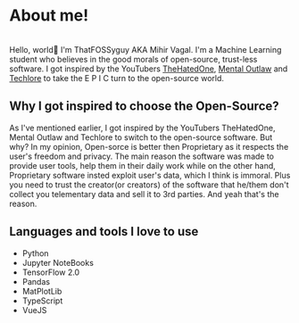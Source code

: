 # About me!
<br>
Hello, world👋 I'm ThatFOSSyguy AKA Mihir Vagal. I'm a Machine Learning student who believes in the good morals of open-source, trust-less software. I got inspired by the
YouTubers <a href="https://www.youtube.com/channel/UCjr2bPAyPV7t35MvcgT3W8Q">TheHatedOne</a>, <a href="https://www.youtube.com/user/MentalOutlawStudios">Mental Outlaw</a> and <a
href="https://www.youtube.com/channel/UCs6KfncB4OV6Vug4o_bzijg">Techlore</a> to take the E P I C turn to the open-source world.

## Why I got inspired to choose the Open-Source?
As I've mentioned earlier, I got inspired by the YouTubers TheHatedOne, Mental Outlaw and Techlore to switch to the open-source software. But why? In my opinion, Open-sorce is
better then Proprietary as it respects the user's freedom and privacy. The main reason the software was made to provide user tools, help them in their daily work while on the other hand, Proprietary software insted exploit user's data, which I think is immoral. Plus you need to trust the creator(or creators) of the software that he/them don't collect you telementary data and sell it to 3rd parties. And yeah that's the reason.

## Languages and tools I love to use
+ Python
+ Jupyter NoteBooks
+ TensorFlow 2.0
+ Pandas
+ MatPlotLib
+ TypeScript
+ VueJS
